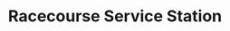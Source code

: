 ---
title: "Racecourse Service Station"
url: /mallow/racecourse-service-station/
shop: Lebensmittel
---